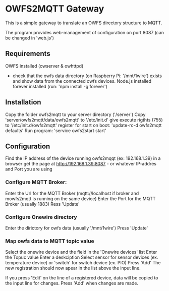 # OWFS2MQTT Gateway

This is a simple gateway to translate an OWFS directory structure to MQTT.

The program provides web-management of configuration on port 8087 (can be changed in 'web.js')


## Requirements

OWFS installed (owserver & owhttpd)
-	check that the owfs data directory (on Raspberry Pi: '/mnt/1wire') exists and show data from the connected owfs devices.
Node.js installed
forever installed (run: 'npm install -g forever')

## Installation

Copy the folder owfs2mqtt to your server directory ('/server')
Copy 'server/owfs2mqtt/data/owfs2mqtt' to '/etc/init.d'
give execute rigthts (755) to '/etc/init.d/owfs2mqtt'
register for start on boot: 'update-rc-d owfs2mqtt defaults'
Run program: 'service owfs2start start'


## Configuration

Find the IP address of the device running owfs2mqqt (ex: 192.168.1.39)
in a browser get the page at http://192.168.1.39:8087 - or whatever IP-addres and Port you are using

### Configure MQTT Broker:

Enter the Url for the MQTT Broker (mqtt://localhost if broker and mowfs2mqtt is running on the same device)
Enter the Port for the MQTT Broker (usually 1883)
Ress 'Update'

### Configure Onewire directory

Enter the dirictory for owfs data (usually '/mnt/1wire')
Press 'Update'

### Map owfs data to MQTT topic value

Select the onewire device and the field in the 'Onewire devices' list
Enter the Topuc value
Enter a deskciption
Select sensor for sensor devices (ex. temperature device) or 'switch' for switch device (ex. PIO)
Press 'Add'
The new registration should now apear in the list above the input line.

If you press 'Edit' on the line of a registered device, data will be copied to the input line for changes. Press 'Add' when changes are made.
